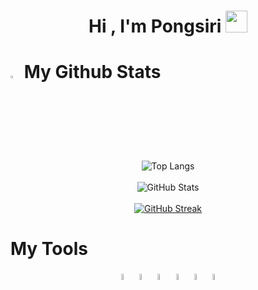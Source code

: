 <h1 align="center">Hi , I'm Pongsiri <img src="https://media.giphy.com/media/hvRJCLFzcasrR4ia7z/giphy.gif" width="35"></h1>
<div>
<h1><img width="3%" src="https://cdn-icons.flaticon.com/png/512/1422/premium/1422371.png?token=exp=1656610067~hmac=39c529e1d1b7186942513a82c6f7b0e5" /> My Github Stats</h1>
  
<div align="center">   

![Top Langs](https://github-readme-stats.vercel.app/api/top-langs/?username=ipxz-p&theme=radical&text_color=ffffff&bg_color=000000&title_color=f7d747&layout=compact)  
<br />
![GitHub Stats](https://github-readme-stats.vercel.app/api?username=ipxz-p&theme=radical&show_icons=true&text_color=ffffff&bg_color=000000&title_color=f7d747&border_color=f7d747)
<br />
<br />
[![GitHub Streak](http://github-readme-streak-stats.herokuapp.com?user=ipxz-p&theme=highcontrast&background=000000&ring=FFFC1F)](https://git.io/streak-stats)

</div>
</div>

<div>
<h1>My Tools</h1>
 <div align="center">
  <img width="5%" src="https://cdn-icons-png.flaticon.com/512/5968/5968267.png" />
  <img width="5%" src="https://cdn-icons-png.flaticon.com/512/5968/5968242.png" />
  <img width="5%" src="https://cdn-icons-png.flaticon.com/512/5968/5968292.png" />
  <img width="5%" src="https://cdn-icons-png.flaticon.com/512/1126/1126012.png" />
  <img width="5%" src="https://cdn.iconscout.com/icon/free/png-256/vue-282497.png" />
  <img width="5%" src="http://www.thaiall.com/java/bootstrap-stack.png" />
 </div>
</div>
